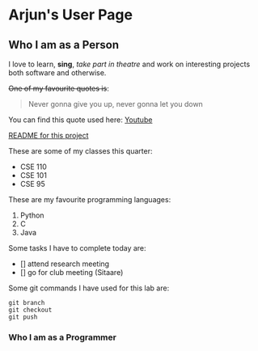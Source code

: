 # Arjun's User Page

## Who I am as a Person
I love to learn, **sing**, _take part in theatre_ and work on interesting projects both software and otherwise.

~~One of my favourite quotes is~~:
> Never gonna give you up, never gonna let you down

You can find this quote used here:
[Youtube](https://www.youtube.com/watch?v=dQw4w9WgXcQ)

[README for this project](README.md)

These are some of my classes this quarter:
- CSE 110
- CSE 101
- CSE 95

These are my favourite programming languages:
1. Python
2. C
3. Java

Some tasks I have to complete today are:
- [] attend research meeting
- [] go for club meeting (Sitaare)

Some git commands I have used for this lab are:
```
git branch
git checkout
git push
```

### Who I am as a Programmer
